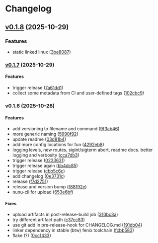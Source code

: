 # Changelog

## [v0.1.8](https://github.com/nunu-ai/nunu-cli/compare/v0.1.7...3be8087076b44916f1a4c55733cac8d749005933) (2025-10-29)

### Features

* static linked linux
([3be8087](https://github.com/nunu-ai/nunu-cli/commit/3be8087076b44916f1a4c55733cac8d749005933))

### [v0.1.7](https://github.com/nunu-ai/nunu-cli/compare/v0.1.6...v0.1.7) (2025-10-29)

#### Features

* trigger release
([7a61dd1](https://github.com/nunu-ai/nunu-cli/commit/7a61dd1aa8b2d3d8ea97e0dddf28dd0f18c8cfa7))
* collect some metadata from CI and user-defined tags
([102cbc9](https://github.com/nunu-ai/nunu-cli/commit/102cbc956451953ea0ab4b67cc75f8170f92a276))

### v0.1.6 (2025-10-28)

#### Features

* add versioning to filename and command
([9f3ab46](https://github.com/nunu-ai/nunu-cli/commit/9f3ab467d476ac351ed13222f843a611f9dc8366))
* more generic naming
([5990f92](https://github.com/nunu-ai/nunu-cli/commit/5990f92b4a0bdfaad652dc4e4ec09de69766176f))
* update readme
([03d81b4](https://github.com/nunu-ai/nunu-cli/commit/03d81b497d7415231d4d7d93e376244c745a49b2))
* add more config locations for fun
([4292eb8](https://github.com/nunu-ai/nunu-cli/commit/4292eb84f4dfae85727435aebaacc5cab677464a))
* logging levels, new routes, sigint/sigterm abort, readme docs. better
logging and verbosity
([cca7db3](https://github.com/nunu-ai/nunu-cli/commit/cca7db3b9275528830e4d40735589a1e4daea754))
* trigger release
([0233631](https://github.com/nunu-ai/nunu-cli/commit/02336319c57ed8f31928f461f29012833e9de031))
* trigger release again
([bb4dc85](https://github.com/nunu-ai/nunu-cli/commit/bb4dc85112de8f7ae89d983ea50a6777bf100bb4))
* trigger release
([cbb5c6c](https://github.com/nunu-ai/nunu-cli/commit/cbb5c6c4f321c1c78fd6c9ff52d737357300d9fd))
* add changelog
([0e3731c](https://github.com/nunu-ai/nunu-cli/commit/0e3731cb41a5e35e6ebadc314172c85331d44374))
* release
([f7d2751](https://github.com/nunu-ai/nunu-cli/commit/f7d27512b7baf8da80320b68feb608d81d64fc67))
* release and version bump
([f88192e](https://github.com/nunu-ai/nunu-cli/commit/f88192eb01a34e6d77d24a66c9288238d12d7fa8))
* nunu-cli for upload
([653e6bf](https://github.com/nunu-ai/nunu-cli/commit/653e6bff0b655e75fb8e0840a037be57d0b45660))

#### Fixes

* upload artifacts in post-release-build job
([310bc3a](https://github.com/nunu-ai/nunu-cli/commit/310bc3a43165305611aced9941b6bdc2c9227e66))
* try different artifact path
([c37cc83](https://github.com/nunu-ai/nunu-cli/commit/c37cc834fb812f27683be4bd7586ff57f7e2f9bf))
* use git add in pre-release-hook for CHANGELOG.md
([191db04](https://github.com/nunu-ai/nunu-cli/commit/191db04085aa4b58fa922671c89739cc8fb0a68f))
* linker dependency in stable (btw) fenix toolchain
([fcbb583](https://github.com/nunu-ai/nunu-cli/commit/fcbb5834b34bfab7ee7b5ab7a18736751c9fd3b8))
* flake (?)
([0cc1433](https://github.com/nunu-ai/nunu-cli/commit/0cc1433d90b84236bac753006a80e8fe7d7bc630))
